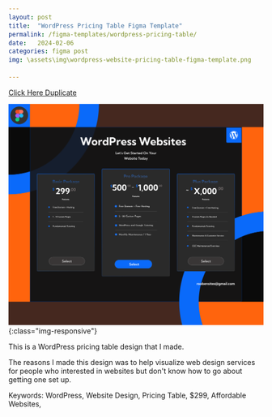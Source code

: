 ```yaml
---
layout: post
title:  "WordPress Pricing Table Figma Template"
permalink: /figma-templates/wordpress-pricing-table/
date:   2024-02-06
categories: figma post
img: \assets\img\wordpress-website-pricing-table-figma-template.png

---
```



<a class="button" href="https://www.figma.com/community/file/1292240575217001327/wordpress-website-pricing-table" target="_blank">Click Here Duplicate</a>

![WordPress Website Pricing Table](\assets\img\wordpress-website-pricing-table-figma-template.png){:class="img-responsive"}

This is a WordPress pricing  table design that I made.

The reasons I made this design was to help visualize web design services for people who interested in websites but don't know how to go about getting one set up.

Keywords: WordPress, Website Design, Pricing Table, $299, Affordable Websites, 

